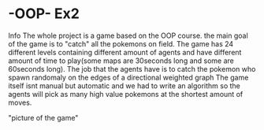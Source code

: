 # -OOP- Ex2

Info
The whole project is a game based on the OOP course.
the main goal of the game is to "catch" all the pokemons on field.
The game has 24 different levels containing different amount of agents and have different amount of time to play(some maps are 30seconds long and some are 60seconds long). The job that the agents have is to catch the pokemon who spawn randomaly on the edges of a directional weighted graph
The game itself isnt manual but automatic and we had to write an  algorithm so the agents will pick as many high value pokemons at the shortest amount of moves.


"picture of the game"
